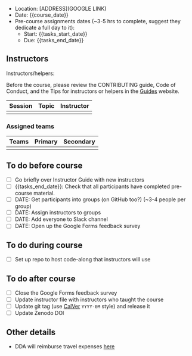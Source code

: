 
- Location: [ADDRESS](GOOGLE LINK)
- Date: {{course_date}}
- Pre-course assignments dates (~3-5 hrs to complete, suggest they dedicate a full day to it):
    - Start: {{tasks_start_date}}
    - Due: {{tasks_end_date}}

## Instructors

Instructors/helpers:

Before the course, please review the CONTRIBUTING guide, Code of Conduct, and the Tips for instructors or helpers in the [Guides](https://guides.rostools.org/) website.

| Session | Topic | Instructor |
|---|---|---|
||||

### Assigned teams

|Teams             |Primary |Secondary |
|:-----------------|:-------|:---------|
||||

## To do before course

- [ ] Go briefly over Instructor Guide with new instructors 
- [ ] {{tasks_end_date}}: Check that all participants have completed pre-course material.
- [ ] DATE: Get participants into groups (on GitHub too?) (~3-4 people per group)
- [ ] DATE: Assign instructors to groups
- [ ] DATE: Add everyone to Slack channel
- [ ] DATE: Open up the Google Forms feedback survey

## To do during course

- [ ] Set up repo to host code-along that instructors will use

## To do after course

- [ ] Close the Google Forms feedback survey
- [ ] Update instructor file with instructors who taught the course
- [ ] Update git tag (use [CalVer](https://calver.org/) `YYYY-0M` style) and release it
- [ ] Update Zenodo DOI

## Other details

- DDA will reimburse travel expenses [here](https://www.danishdiabetesacademy.dk/content/online-compensation-form-events)
